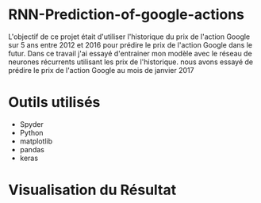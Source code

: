 # RNN-Prediction-of-google-actions

L'objectif de ce projet était d'utiliser l'historique du prix de l'action Google sur 5 ans entre 2012 et 2016 pour prédire le prix de l'action Google dans le futur. Dans ce travail j'ai essayé d'entrainer mon modèle avec le réseau de neurones récurrents utilisant les prix de l'historique. nous avons essayé de prédire le prix de l'action Google au mois de janvier 2017

# Outils utilisés
  * Spyder
  * Python
  * matplotlib
  * pandas
  * keras
# Visualisation du Résultat

  

